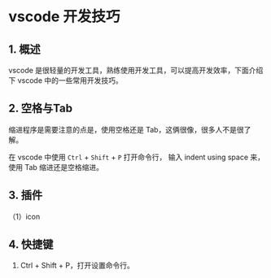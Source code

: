 # vscode 开发技巧

## 1. 概述

vscode 是很轻量的开发工具，熟练使用开发工具，可以提高开发效率，下面介绍下 vscode 中的一些常用开发技巧。

## 2. 空格与Tab

缩进程序是需要注意的点是，使用空格还是 Tab，这俩很像，很多人不是很了解。

在 vscode 中使用 `Ctrl` + `Shift` + `P` 打开命令行， 输入 indent using space 来，使用 Tab 缩进还是空格缩进。

## 3. 插件

（1）icon

## 4. 快捷键

1. Ctrl + Shift + P，打开设置命令行。


<comment-comment/> 
